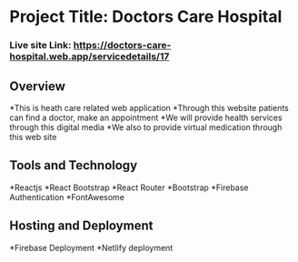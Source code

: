 # Project Title: Doctors Care Hospital

### Live site Link: https://doctors-care-hospital.web.app/servicedetails/17

## Overview
*This is heath care related web application
*Through this website patients can find a doctor, make an appointment 
*We will provide health services through this digital media
*We also to provide virtual medication through this web site

## Tools and Technology 
*Reactjs
*React Bootstrap
*React Router
*Bootstrap
*Firebase Authentication
*FontAwesome

## Hosting and Deployment
*Firebase Deployment
*Netlify deployment
